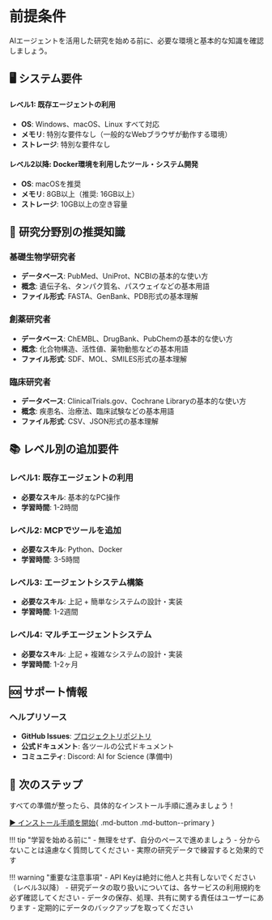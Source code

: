 # 前提条件

AIエージェントを活用した研究を始める前に、必要な環境と基本的な知識を確認しましょう。

## 🖥️ システム要件

#### レベル1: 既存エージェントの利用
- **OS**: Windows、macOS、Linux すべて対応
- **メモリ**: 特別な要件なし（一般的なWebブラウザが動作する環境）
- **ストレージ**: 特別な要件なし

#### レベル2以降: Docker環境を利用したツール・システム開発
- **OS**: macOSを推奨
- **メモリ**: 8GB以上（推奨: 16GB以上）
- **ストレージ**: 10GB以上の空き容量

## 🧬 研究分野別の推奨知識

### 基礎生物学研究者
- **データベース**: PubMed、UniProt、NCBIの基本的な使い方
- **概念**: 遺伝子名、タンパク質名、パスウェイなどの基本用語
- **ファイル形式**: FASTA、GenBank、PDB形式の基本理解

### 創薬研究者
- **データベース**: ChEMBL、DrugBank、PubChemの基本的な使い方
- **概念**: 化合物構造、活性値、薬物動態などの基本用語
- **ファイル形式**: SDF、MOL、SMILES形式の基本理解

### 臨床研究者
- **データベース**: ClinicalTrials.gov、Cochrane Libraryの基本的な使い方
- **概念**: 疾患名、治療法、臨床試験などの基本用語
- **ファイル形式**: CSV、JSON形式の基本理解

## 📚 レベル別の追加要件

### レベル1: 既存エージェントの利用
- **必要なスキル**: 基本的なPC操作
- **学習時間**: 1-2時間

### レベル2: MCPでツールを追加
- **必要なスキル**: Python、Docker
- **学習時間**: 3-5時間

### レベル3: エージェントシステム構築
- **必要なスキル**: 上記 + 簡単なシステムの設計・実装
- **学習時間**: 1-2週間

### レベル4: マルチエージェントシステム
- **必要なスキル**: 上記 + 複雑なシステムの設計・実装
- **学習時間**: 1-2ヶ月

## 🆘 サポート情報

### ヘルプリソース
- **GitHub Issues**: [プロジェクトリポジトリ](https://github.com/fuku-inc/life-science-agent-tutorial/issues)
- **公式ドキュメント**: 各ツールの公式ドキュメント
- **コミュニティ**: Discord: AI for Science (準備中)

## 🚀 次のステップ

すべての準備が整ったら、具体的なインストール手順に進みましょう！

[▶️ インストール手順を開始](../installation/){ .md-button .md-button--primary }

!!! tip "学習を始める前に"
    - 無理をせず、自分のペースで進めましょう
    - 分からないことは遠慮なく質問してください
    - 実際の研究データで練習すると効果的です

!!! warning "重要な注意事項"
    - API Keyは絶対に他人と共有しないでください（レベル3以降）
    - 研究データの取り扱いについては、各サービスの利用規約を必ず確認してください
    - データの保存、処理、共有に関する責任はユーザーにあります
    - 定期的にデータのバックアップを取ってください
